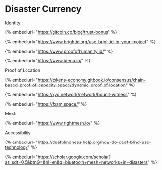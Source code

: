 # Disaster Currency

Identity&#x20;

{% embed url="https://gitcoin.co/blog/trust-bonus" %}

{% embed url="https://www.brightid.org/use-brightid-in-your-project" %}

{% embed url="https://www.proofofhumanity.id/" %}

{% embed url="https://www.idena.io/" %}

Proof of Location

{% embed url="https://tokens-economy.gitbook.io/consensus/chain-based-proof-of-capacity-space/dynamic-proof-of-location" %}

{% embed url="https://xyo.network/network/bound-witness" %}

{% embed url="https://foam.space/" %}

Mesh

{% embed url="https://www.rightmesh.io/" %}

Accessibility&#x20;

{% embed url="https://deafblindness-help.org/how-do-deaf-blind-use-technology" %}

{% embed url="https://scholar.google.com/scholar?as_sdt=0,5&btnG=&hl=en&q=bluetooth+mesh+networks+in+disasters" %}
